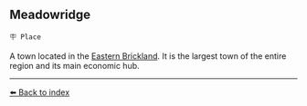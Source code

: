 ## Meadowridge

`🪧 Place`

A town located in the [Eastern Brickland](/brickland_fortress.md). It is the largest town of the entire region and its main economic hub.


----------
[⬅️ Back to index](/index.md#c860_s)